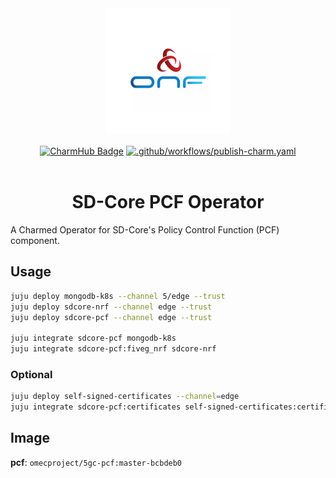 <div align="center">
  <img src="./icon.svg" alt="ONF Icon" width="200" height="200">
</div>
<br/>
<div align="center">
  <a href="https://charmhub.io/sdcore-pcf"><img src="https://charmhub.io/sdcore-pcf/badge.svg" alt="CharmHub Badge"></a>
  <a href="https://github.com/canonical/sdcore-pcf-operator/actions/workflows/publish-charm.yaml">
    <img src="https://github.com/canonical/sdcore-pcf-operator/actions/workflows/publish-charm.yaml/badge.svg?branch=main" alt=".github/workflows/publish-charm.yaml">
  </a>
  <br/>
  <br/>
  <h1>SD-Core PCF Operator</h1>
</div>

A Charmed Operator for SD-Core's Policy Control Function (PCF) component. 

## Usage

```bash
juju deploy mongodb-k8s --channel 5/edge --trust
juju deploy sdcore-nrf --channel edge --trust
juju deploy sdcore-pcf --channel edge --trust 

juju integrate sdcore-pcf mongodb-k8s
juju integrate sdcore-pcf:fiveg_nrf sdcore-nrf
```

### Optional

```bash
juju deploy self-signed-certificates --channel=edge
juju integrate sdcore-pcf:certificates self-signed-certificates:certificates
```

## Image

**pcf**: `omecproject/5gc-pcf:master-bcbdeb0`
